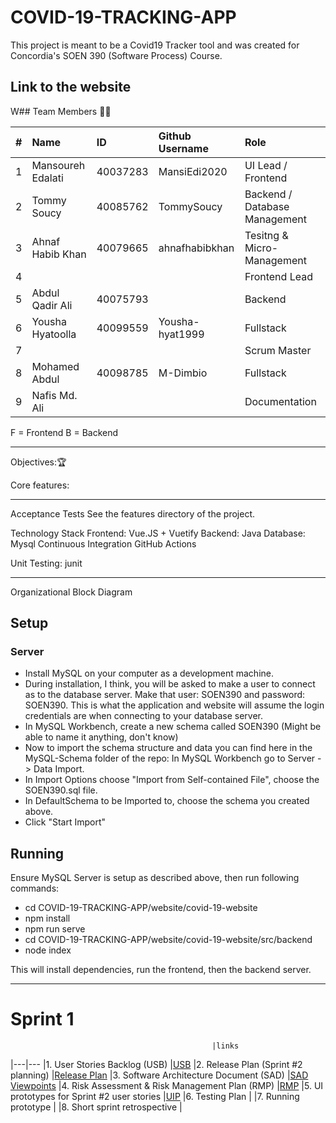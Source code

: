 # COVID-19-TRACKING-APP
This project is meant to be a Covid19 Tracker tool and was created for Concordia's SOEN 390 (Software Process) Course.

Link to the website
---------------------------------
W## Team Members :technologist:

| #   | Name                 | ID        | Github Username     | Role                         |
| --- | :------------------- | :-------- | :------------------ |:-----------------------------|
| 1   | Mansoureh Edalati    | 40037283  |  MansiEdi2020       | UI Lead / Frontend           |
| 2   | Tommy Soucy          | 40085762  |  TommySoucy         | Backend / Database Management|
| 3   | Ahnaf Habib Khan     | 40079665  |  ahnafhabibkhan     | Tesitng & Micro-Management   |
| 4   |                      |           |                     | Frontend Lead                |
| 5   | Abdul Qadir Ali      | 40075793  |                     | Backend                      |
| 6   | Yousha Hyatoolla     | 40099559  |  Yousha-hyat1999    | Fullstack                    |
| 7   |                      |           |                     | Scrum Master                 |
| 8   | Mohamed Abdul        | 40098785  |  M-Dimbio           | Fullstack                    |
| 9   | Nafis Md. Ali        |           |                     | Documentation                |

F = Frontend B = Backend

-----------------------------------
Objectives::trophy:


Core features: 

----------------------------------
Acceptance Tests
See the features directory of the project.

Technology Stack
Frontend:
Vue.JS + Vuetify
Backend:
Java
Database:
Mysql
Continuous Integration
GitHub Actions

Unit Testing:
junit

-------------------------------------------------------------
Organizational Block Diagram
## Setup

### Server

- Install MySQL on your computer as a development machine.
- During installation, I think, you will be asked to make a user to connect as to the database server. Make that user: SOEN390 and password: SOEN390. This is what the application and website will assume the login credentials are when connecting to your database server.
- In MySQL Workbench, create a new schema called SOEN390 (Might be able to name it anything, don't know)
- Now to import the schema structure and data you can find here in the MySQL-Schema folder of the repo: In MySQL Workbench go to Server -> Data Import. 
- In Import Options choose "Import from Self-contained File", choose the SOEN390.sql file.
- In DefaultSchema to be Imported to, choose the schema you created above.
- Click "Start Import"

## Running

Ensure MySQL Server is setup as described above, then run following commands:

- cd COVID-19-TRACKING-APP/website/covid-19-website
- npm install
- npm run serve
- cd COVID-19-TRACKING-APP/website/covid-19-website/src/backend
- node index
 
This will install dependencies, run the frontend, then the backend server.

-------------------------------------------------------------

# Sprint 1 
                                                 |links
|---|---
|1. User Stories Backlog (USB)                   |[USB]()
|2. Release Plan (Sprint #2 planning)            |[Release Plan]()
|3. Software Architecture Document (SAD)         |[SAD]() <br> [Viewpoints]()
|4. Risk Assessment & Risk Management Plan (RMP) |[RMP]()
|5. UI prototypes for Sprint #2 user stories     |[UIP]()
|6. Testing Plan                                 |
|7. Running prototype                            |
|8. Short sprint retrospective                   |
